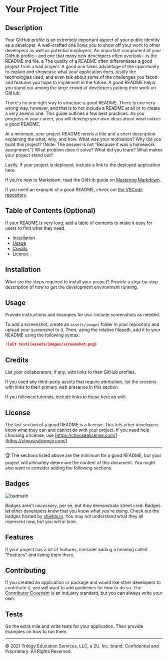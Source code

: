 # Your Project Title

## Description 

Your GitHub profile is an extremely important aspect of your public identity as a developer. A well-crafted one llows you to show off your work to other developers as well as potential employers. An important component of your GitHub profile—and one that many new developers often overlook—is the README.md file.
a
The quality of a README often differentiates a good project from a bad project. A good one takes advantage of the opportunity to explain and showcase what your application does, justify the technologies used, and even talk about some of the challenges you faced and features you hope to implement in the future. A good README helps you stand out among the large crowd of developers putting their work on GitHub.

There's no one right way to structure a good README. There is one very wrong way, however, and that is to not include a README at all or to create a very anemic one. This guide outlines a few best practices. As you progress in your career, you will develop your own ideas about what makes a good README.

At a minimum, your project README needs a title and a short description explaining the what, why, and how. What was your motivation? Why did you build this project? (Note: The answer is not "Because it was a homework assignment.") What problem does it solve? What did you learn? What makes your project stand out? 

Lastly, if your project is deployed, include a link to the deployed application here.

If you're new to Markdown, read the GitHub guide on [Mastering Markdown](https://guides.github.com/features/mastering-markdown/).

If you need an example of a good README, check out [the VSCode repository](https://github.com/microsoft/vscode).


## Table of Contents (Optional)

If your README is very long, add a table of contents to make it easy for users to find what they need.

* [Installation](#installation)
* [Usage](#usage)
* [Credits](#credits)
* [License](#license)


## Installation

What are the steps required to install your project? Provide a step-by-step description of how to get the development environment running.


## Usage 

Provide instructions and examples for use. Include screenshots as needed. 

To add a screenshot, create an `assets/images` folder in your repository and upload your screenshot to it. Then, using the relative filepath, add it to your README using the following syntax:

```md
![alt text](assets/images/screenshot.png)
```


## Credits

List your collaborators, if any, with links to their GitHub profiles.

If you used any third-party assets that require attribution, list the creators with links to their primary web presence in this section.

If you followed tutorials, include links to those here as well.


## License

The last section of a good README is a license. This lets other developers know what they can and cannot do with your project. If you need help choosing a license, use [https://choosealicense.com/](https://choosealicense.com/)


---

🏆 The sections listed above are the minimum for a good README, but your project will ultimately determine the content of this document. You might also want to consider adding the following sections.

## Badges

![badmath](https://img.shields.io/github/languages/top/nielsenjared/badmath)

Badges aren't _necessary_, per se, but they demonstrate street cred. Badges let other developers know that you know what you're doing. Check out the badges hosted by [shields.io](https://shields.io/). You may not understand what they all represent now, but you will in time.

## Features

If your project has a lot of features, consider adding a heading called "Features" and listing them there.

## Contributing

If you created an application or package and would like other developers to contribute it, you will want to add guidelines for how to do so. The [Contributor Covenant](https://www.contributor-covenant.org/) is an industry standard, but you can always write your own.

## Tests

Go the extra mile and write tests for your application. Then provide examples on how to run them.

---

© 2021 Trilogy Education Services, LLC, a 2U, Inc. brand. Confidential and Proprietary. All Rights Reserved.
